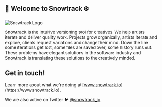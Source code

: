 ## 👋 Welcome to Snowtrack ❄️

![Snowtrack Logo](https://snowtrack.io/images/snowtrack-website-header.jpeg)

Snowtrack is the intuitive versioning tool for creatives. We help artists iterate and deliver quality work. Projects grow organically, artists iterate and explore, clients request variations and change their mind. Down the line some iterations get lost, some files are saved over, some history runs out. These problems have elegant solutions in the software industry and Snowtrack is translating these solutions to the creatively minded.

## Get in touch!

Learn more about what we're doing at [www.snowtrack.io](https://www.snowtrack.io).

We are also active on Twitter 🐦 [@snowtrack_io](https://twitter.com/snowtrack_io)
